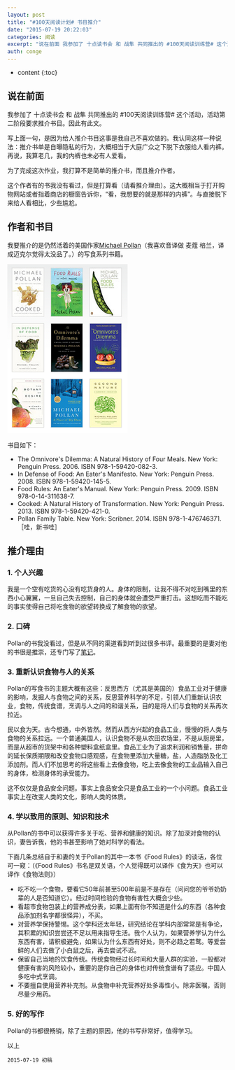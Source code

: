 ```yaml
---
layout: post
title: "#100天阅读计划# 书目推介"
date: "2015-07-19 20:22:03"
categories: 阅读
excerpt: "说在前面 我参加了 十点读书会 和 战隼 共同推出的 #100天阅读训练营# 这个活动，活动第二阶段要求推介书目。因此有此文。 写上面一句，是因..."
auth: conge
---
```

* content
{:toc}

## 说在前面

我参加了 十点读书会 和 战隼 共同推出的 #100天阅读训练营# 这个活动，活动第二阶段要求推介书目。因此有此文。

写上面一句，是因为给人推介书目这事是我自己不喜欢做的。我认同这样一种说法：推介书单是自曝隐私的行为，大概相当于大庭广众之下脱下衣服给人看内裤。再说，我算老几，我的内裤也未必有人爱看。

为了完成这次作业，我打算不是简单的推介书，而且推介作者。

这个作者有的书我没有看过，但是打算看（请看推介理由）。这大概相当于打开购物网站或者指着商店的橱窗告诉你，“看，我想要的就是那样的内裤”。与直接脱下来给人看相比，少些尴尬。

## 作者和书目

我要推介的是仍然活着的美国作家[Michael Pollan](http://michaelpollan.com/)（我喜欢音译做 麦蔻 棓兰，译成迈克尔觉得太没品了。）的写食系列书籍。

![麦蔻的书们](/assets/images/阅读/118382-e1661c84d75dc30c.png)

书目如下：

* The Omnivore's Dilemma: A Natural History of Four Meals. New York: Penguin Press. 2006. ISBN 978-1-59420-082-3.
* In Defense of Food: An Eater's Manifesto. New York: Penguin Press. 2008. ISBN 978-1-59420-145-5.
* Food Rules: An Eater's Manual. New York: Penguin Press. 2009. ISBN 978-0-14-311638-7.
* Cooked: A Natural History of Transformation. New York: Penguin Press. 2013. ISBN 978-1-59420-421-0.
* Pollan Family Table. New York: Scribner. 2014. ISBN 978-1-476746371. ［哇，新书哇］

## 推介理由

### 1. 个人兴趣

我是一个空有吃货的心没有吃货身的人。身体的限制，让我不得不对吃到嘴里的东西小心翼翼，一旦自己失去控制，自己的身体就会遭受严重打击。这想吃而不能吃的事实使得自己将吃食物的欲望转换成了解食物的欲望。

### 2. 口碑

Pollan的书我没看过，但是从不同的渠道看到听到过很多书评。最重要的是妻对他的书很是推崇，还专门写了[笔记](https://2buns.wordpress.com/)。

### 3. 重新认识食物与人的关系

Pollan的写食书的主题大概有这些：反思西方（尤其是美国的）食品工业对于健康的影响，发掘人与食物之间的关系，反思营养科学的不足，引领人们重新认识农业，食物，传统食谱，烹调与人之间的和谐关系，目的是将人们与食物的关系再次拉近。

民以食为天。古今想通，中外皆然。然而从西方兴起的食品工业，慢慢的将人类与食物的关系拉远。一个普通美国人，认识食物不是从农田农场里，不是从厨房里，而是从超市的货架中和各种塑料盒纸盒里。食品工业为了追求利润和销售量，拼命的延长保质期限和改变食物口感观感，在食物里添加大量糖，盐，人造脂肪及化工添加剂。而人们不加思考的将这些看上去像食物，吃上去像食物的工业品输入自己的身体，检测身体的承受能力。

这不仅仅是食品安全问题。事实上食品安全只是食品工业的一个小问题。食品工业事实上在改变人类的文化，影响人类的体质。

### 4. 学以致用的原则、知识和技术

从Pollan的书中可以获得许多关于吃、营养和健康的知识。除了加深对食物的认识，妻告诉我，他的书甚至影响了她对科学的看法。

下面几条总结自于和妻的关于Pollan的其中一本书《Food Rules》的谈话，各位可一窥：（《Food Rules》书名是双关语，个人觉得既可以译作《食为天》也可以译作《食物法则》）

* 吃不吃一个食物，要看它50年前甚至500年前是不是存在（问问您的爷爷奶奶辈的人是否知道它）。经过时间检验的食物有害性大概会少些。
* 看超市食物包装上的营养成分表，如果上面有你不知道是什么的东西（各种食品添加剂名字都很怪异），不买。
* 对营养学保持警惕。这个学科还太年轻，研究结论在学科内部常常是有争论，其积累的知识尝尝还不足以用来指导生活。我个人认为，如果营养学认为什么东西有害，请积极避免，如果认为什么东西有好处，则不必趋之若鹜。等爱尝鲜的人们去做了小白鼠之后，再去尝试不迟。
* 保留自己当地的饮食传统。传统食物经过长时间和大量人群的实验，一般都对健康有害的风险较小，重要的是你自己的身体也对传统食谱有了适应。中国人多吃中式烹调。
* 不要擅自使用营养补充剂。从食物中补充营养好处多毒性小。除非医嘱，否则尽量少用药。

### 5. 好的写作

Pollan的书都很畅销，除了主题的原因，他的书写非常好，值得学习。

以上

```
2015-07-19 初稿
```




